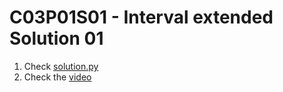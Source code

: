 # C03P01S01 - Interval extended Solution 01

1. Check [solution.py](./solution.py)
1. Check the [video](https://www.youtube.com/watch?v=ZhZcQmGrYB4)
